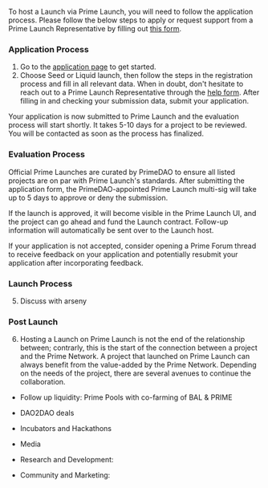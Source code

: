 To host a Launch via Prime Launch, you will need to follow the application process. Please follow the below steps to apply or request support from a Prime Launch Representative by filling out <a href="https://hi704760.typeform.com/to/TPMzQKFE" target="_blank" rel="noopener noreferrer">this form</a>.

### Application Process

1. Go to the <a href="/launch">application page</a> to get started. 
2. Choose Seed or Liquid launch, then follow the steps in the registration process and fill in all relevant data. When in doubt, don't hesitate to reach out to a Prime Launch Representative through the <a href="https://hi704760.typeform.com/to/TPMzQKFE" target="_blank" rel="noopener noreferrer">help form</a>. After filling in and checking your submission data, submit your application.

Your application is now submitted to Prime Launch and the evaluation process will start shortly. It takes 5-10 days for a project to be reviewed. You will be contacted as soon as the process has finalized. 

### Evaluation Process

Official Prime Launches are curated by PrimeDAO to ensure all listed projects are on par with Prime Launch's standards. After submitting the application form, the PrimeDAO-appointed Prime Launch multi-sig will take up to 5 days to approve or deny the submission.

If the launch is approved, it will become visible in the Prime Launch UI, and the project can go ahead and fund the Launch contract. Follow-up information will automatically be sent over to the Launch host. 

If your application is not accepted, consider opening a Prime Forum thread to receive feedback on your application and potentially resubmit your application after incorporating feedback.

### Launch Process

5. Discuss with arseny

### Post Launch

6. Hosting a Launch on Prime Launch is not the end of the relationship between; contrarly, this is the start of the connection between a project and the Prime Network. A project that launched on Prime Launch can always benefit from the value-added by the Prime Network. Depending on the needs of the project, there are several avenues to continue the collaboration.

- Follow up liquidity: Prime Pools with co-farming of BAL & PRIME 

- DAO2DAO deals
- Incubators and Hackathons
- Media
- Research and Development:
- Community and Marketing: